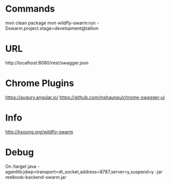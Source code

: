 # Commands
mvn clean package
mvn wildfly-swarm:run -Dswarm.project.stage=development@tallion

# URL
http://localhost:8080/rest/swagger.json

# Chrome Plugins
https://augury.angular.io/
https://github.com/mshauneu/chrome-swagger-ui

# Info
http://ksoong.org/wildfly-swarm

# Debug
On /target
java -agentlib:jdwp=transport=dt_socket,address=8787,server=y,suspend=y -jar reelbook-backend-swarm.jar